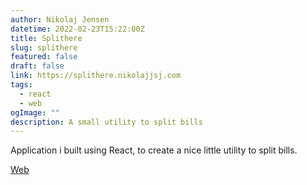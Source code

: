 ```yaml
---
author: Nikolaj Jensen
datetime: 2022-02-23T15:22:00Z
title: Splithere
slug: splithere
featured: false
draft: false
link: https://splithere.nikolajjsj.com
tags:
  - react
  - web
ogImage: ""
description: A small utility to split bills
---
```


Application i built using React, to create a nice little utility to split bills.

[Web](https://splithere.com)
